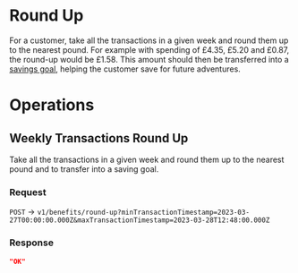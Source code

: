 # Round Up

For a customer, take all the transactions in a given week and round them up to the nearest pound. For example with spending of £4.35, £5.20 and £0.87, the round-up would be £1.58. This amount should then be transferred into a [savings goal](https://www.starlingbank.com/blog/introducing-goals/), helping the customer save for future adventures.

# Operations

## Weekly Transactions Round Up

Take all the transactions in a given week and round them up to the nearest pound and to transfer into a saving goal.

### Request

`POST` -> `v1/benefits/round-up?minTransactionTimestamp=2023-03-27T00:00:00.000Z&maxTransactionTimestamp=2023-03-28T12:48:00.000Z`

### Response

```json
"OK"
```
